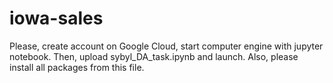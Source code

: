 # iowa-sales

Please, create account on Google Cloud, start computer engine with jupyter notebook. 
Then, upload sybyl_DA_task.ipynb and launch. Also, please install all packages from this file.
